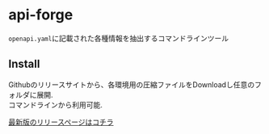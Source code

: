 # api-forge

`openapi.yaml`に記載された各種情報を抽出するコマンドラインツール

## Install

Githubのリリースサイトから、各環境用の圧縮ファイルをDownloadし任意のフォルダに展開.<br>
コマンドラインから利用可能.

[最新版のリリースページはコチラ](https://github.com/teru-0529/api-forge/releases/latest)
